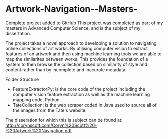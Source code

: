 # Artwork-Navigation--Masters-
Complete project added to GitHub
This project was completed as part of my masters in Advanced Computer Science, and is the subject of my dissertation.

The project takes a novel approach to developing a solution to navigating online collections of art works. By utilising computer vision
to extract features of an artwork and then using machine learning tools we are able to map the similarites between works. This provides
the foundation of a system to then browse the collection based on similarity of style and content rather than by
incomplete and inacurate metadata.

Folder Structure

- FeatureExtractorPy: is the core code of the project including the computer vision feature extraction as well as the machine learning
                      mapping code. Python
- TateCollection: is the web scraper coded in Java used to source all of the images from the Tate's website.

The disseration for which this is subject can be found at:
http://corynscott.com/Coryn%20Scott%20-%20Artwork%20Navigation.pdf
